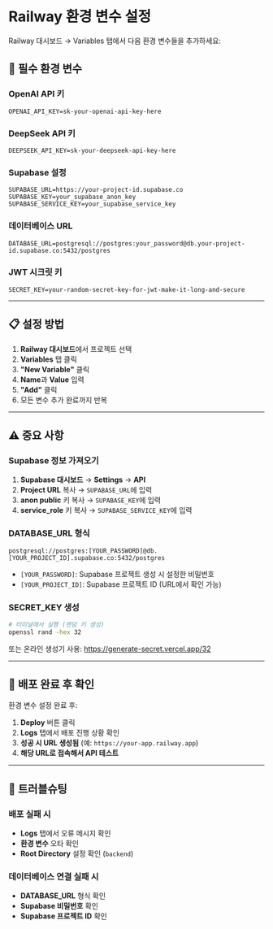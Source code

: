 # Railway 환경 변수 설정

Railway 대시보드 → Variables 탭에서 다음 환경 변수들을 추가하세요:

## 🔑 필수 환경 변수

### OpenAI API 키
```
OPENAI_API_KEY=sk-your-openai-api-key-here
```

### DeepSeek API 키
```
DEEPSEEK_API_KEY=sk-your-deepseek-api-key-here
```

### Supabase 설정
```
SUPABASE_URL=https://your-project-id.supabase.co
SUPABASE_KEY=your_supabase_anon_key
SUPABASE_SERVICE_KEY=your_supabase_service_key
```

### 데이터베이스 URL
```
DATABASE_URL=postgresql://postgres:your_password@db.your-project-id.supabase.co:5432/postgres
```

### JWT 시크릿 키
```
SECRET_KEY=your-random-secret-key-for-jwt-make-it-long-and-secure
```

---

## 📋 설정 방법

1. **Railway 대시보드**에서 프로젝트 선택
2. **Variables** 탭 클릭
3. **"New Variable"** 클릭
4. **Name**과 **Value** 입력
5. **"Add"** 클릭
6. 모든 변수 추가 완료까지 반복

---

## ⚠️ 중요 사항

### Supabase 정보 가져오기
1. **Supabase 대시보드** → **Settings** → **API**
2. **Project URL** 복사 → `SUPABASE_URL`에 입력
3. **anon public** 키 복사 → `SUPABASE_KEY`에 입력
4. **service_role** 키 복사 → `SUPABASE_SERVICE_KEY`에 입력

### DATABASE_URL 형식
```
postgresql://postgres:[YOUR_PASSWORD]@db.[YOUR_PROJECT_ID].supabase.co:5432/postgres
```
- `[YOUR_PASSWORD]`: Supabase 프로젝트 생성 시 설정한 비밀번호
- `[YOUR_PROJECT_ID]`: Supabase 프로젝트 ID (URL에서 확인 가능)

### SECRET_KEY 생성
```bash
# 터미널에서 실행 (랜덤 키 생성)
openssl rand -hex 32
```
또는 온라인 생성기 사용: https://generate-secret.vercel.app/32

---

## 🚀 배포 완료 후 확인

환경 변수 설정 완료 후:
1. **Deploy** 버튼 클릭
2. **Logs** 탭에서 배포 진행 상황 확인
3. **성공 시 URL 생성됨** (예: `https://your-app.railway.app`)
4. **해당 URL로 접속해서 API 테스트**

---

## 🔧 트러블슈팅

### 배포 실패 시
- **Logs** 탭에서 오류 메시지 확인
- **환경 변수** 오타 확인
- **Root Directory** 설정 확인 (`backend`)

### 데이터베이스 연결 실패 시
- **DATABASE_URL** 형식 확인
- **Supabase 비밀번호** 확인
- **Supabase 프로젝트 ID** 확인